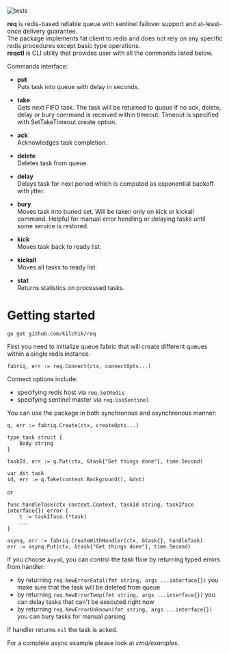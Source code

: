 ![tests](https://github.com/kilchik/req/workflows/tests/badge.svg)

**req** is redis-based reliable queue with sentinel failover support and at-least-once delivery guarantee.  
The package implements fat client to redis and does not rely on any specific redis procedures except basic type operations.  
**reqctl** is CLI utility that provides user with all the commands listed below.  

Commands interface:
- **put**  
Puts task into queue with delay in seconds.

- **take**  
Gets next FIFO task. The task will be returned to queue if no ack, delete, delay or bury command is received within timeout.
Timeout is specified with SetTakeTimeout create option.

- **ack**  
Acknowledges task completion.

- **delete**  
Deletes task from queue.

- **delay**  
Delays task for next period which is computed as exponential backoff with jitter.

- **bury**  
Moves task into buried set. Will be taken only on kick or kickall command. Helpful for manual error handling or delaying tasks until some service is restored.

- **kick**  
Moves task back to ready list.

- **kickall**  
Moves all tasks to ready list.

- **stat**  
Returns statistics on processed tasks.

# Getting started

```
go get github.com/kilchik/req
```

First you need to initialize queue fabric that will create different queues within a single redis instance.

```
fabriq, err := req.Connect(ctx, connectOpts...)
```

Connect options include:
- specifying redis host via `req.SetRedis`
- specifying sentinel master via `req.UseSentinel`

You can use the package in both synchronous and asynchronous manner:

```
q, err := fabriq.Create(ctx, createOpts...)

type task struct {
    Body string
}

taskId, err := q.Put(ctx, &task{"Get things done"}, time.Second)

var dst task
id, err := q.Take(context.Background(), &dst)
```

or

```
func handleTask(ctx context.Context, taskId string, taskIface interface{}) error {
    t := taskIface.(*task)
    ...
}

asynq, err := fabriq.CreateWithHandler(ctx, &task{}, handleTask)
err := asynq.Put(ctx, &task{"Get things done"}, time.Second)
```

If you choose `AsynQ`, you can control the task flow by returning typed errors from handler:
- by returning `req.NewErrorFatal(fmt string, args ...interface{})` you make sure that the task will be deleted from queue
- by returning `req.NewErrorTemp(fmt string, args ...interface{})` you can delay tasks that can't be executed right now
- by returning `req.NewErrorUnknown(fmt string, args ...interface{})` you can bury tasks for manual parsing

If handler returns `nil` the task is acked.

For a complete async example please look at _cmd/examples_.
